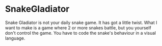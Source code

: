 # SnakeGladiator
Snake Gladiator is not your daily snake game. It has got a little twist. What I want to make is a game where 2 or more snakes battle, but you yourself don't control the game. You have to code the snake's behaviour in a visual language.
